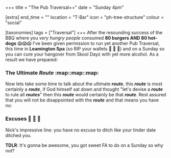 +++
title = "The Pub Traversal++"
date = "Sunday 4pm"

[extra]
end_time = ""
location = "T-Bar"
icon = "ph-tree-structure"
colour = "social"

[taxonomies]
tags = ["Traversal"]
+++
After the resounding success of the BBQ where you *very hungry people* consumed **80 burgers AND 80 hot-dogs** :scream::scream::scream: I've been given permission to run yet another Pub Traversal, this time in **Leamington Spa** (so RIP your wallets :money_with_wings: :money_with_wings: :money_with_wings:) and on a Sunday so you can cure your hangover from Skool Dayz with yet more alcohol. As a result we have prepared:
### The Ultimate ***Route*** :map::map::map:
Now lets take some time to talk about the ultimate ***route***, this ***route*** is most certainly a ***route***, if God himself sat down and thought "let's devise a ***route*** to rule all ***routes***" then this ***route*** would certainly be that ***route***. Rest assured that you will not be disappointed with the ***route*** and that means you have no:
### Excuses :minibus: :minibus: :minibus: 
Nick's impressive line: you have no excuse to ditch like your tinder date ditched you.

**TDLR**: It's gonna be awesome, you got sweet FA to do on a Sunday so why not?
